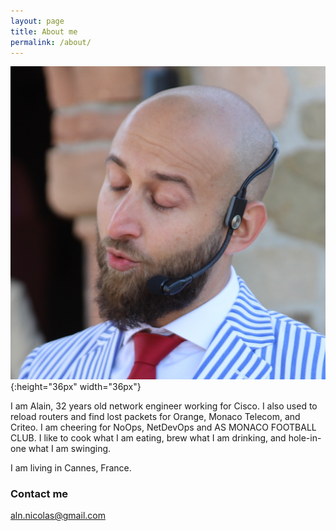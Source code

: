 ```yaml
---
layout: page
title: About me
permalink: /about/
---
```


![My helpful screenshot](/images/blowinginthewind.jpg){:height="36px" width="36px"}

I am Alain, 32 years old network engineer working for Cisco. I also used to reload routers and find lost packets for Orange, Monaco Telecom, and Criteo. I am cheering for NoOps, NetDevOps and AS MONACO FOOTBALL CLUB. I like to cook what I am eating, brew what I am drinking, and hole-in-one what I am swinging.

I am living in Cannes, France.


### Contact me

[aln.nicolas@gmail.com](mailto:aln.nicolas@gmail.com)

